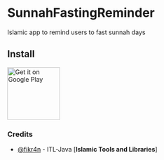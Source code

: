 # SunnahFastingReminder
Islamic app to remind users to fast sunnah days

## Install

<a href='https://play.google.com/store/apps/details?id=net.mEmoZz.FastingReminder'>
<img alt='Get it on Google Play'
     src='https://play.google.com/intl/en_us/badges/images/generic/en_badge_web_generic.png'
     height="120" />
</a>

### Credits

* [@fikr4n](https://github.com/fikr4n) - ITL-Java [**Islamic Tools and Libraries**]

